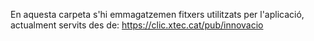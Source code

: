 
En aquesta carpeta s'hi emmagatzemen fitxers utilitzats per l'aplicació, actualment servits des de: https://clic.xtec.cat/pub/innovacio

